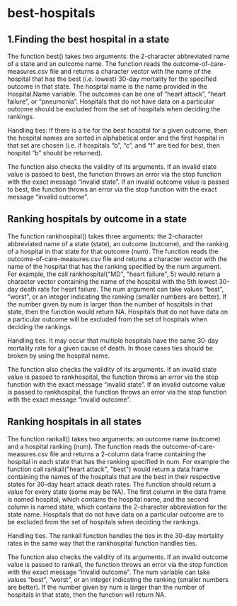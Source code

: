 # best-hospitals

## 1.Finding the best hospital in a state
The function best() takes two arguments: the 2-character abbreviated name of a state and an
outcome name.
The function reads the outcome-of-care-measures.csv file and returns a character vector
with the name of the hospital that has the best (i.e. lowest) 30-day mortality for the specified outcome
in that state. The hospital name is the name provided in the Hospital.Name variable. The outcomes can
be one of “heart attack”, “heart failure”, or “pneumonia”. Hospitals that do not have data on a particular
outcome should be excluded from the set of hospitals when deciding the rankings.

Handling ties: If there is a tie for the best hospital for a given outcome, then the hospital names are sorted in alphabetical order and
the first hospital in that set are chosen (i.e. if hospitals “b”, “c”,
and “f” are tied for best, then hospital “b” should be returned).

The function also checks the validity of its arguments. If an invalid state value is passed to best, the
function throws an error via the stop function with the exact message “invalid state”. If an invalid
outcome value is passed to best, the function throws an error via the stop function with the exact
message “invalid outcome”.

## Ranking hospitals by outcome in a state
The function rankhospital() takes three arguments: the 2-character abbreviated name of a
state (state), an outcome (outcome), and the ranking of a hospital in that state for that outcome (num).
The function reads the outcome-of-care-measures.csv file and returns a character vector with the name
of the hospital that has the ranking specified by the num argument. For example, the call
rankhospital("MD", "heart failure", 5)
would return a character vector containing the name of the hospital with the 5th lowest 30-day death rate
for heart failure. The num argument can take values “best”, “worst”, or an integer indicating the ranking
(smaller numbers are better). If the number given by num is larger than the number of hospitals in that
state, then the function would return NA. Hospitals that do not have data on a particular outcome will
be excluded from the set of hospitals when deciding the rankings.

Handling ties. It may occur that multiple hospitals have the same 30-day mortality rate for a given cause
of death. In those cases ties should be broken by using the hospital name.

The function also checks the validity of its arguments. If an invalid state value is passed to rankhospital,
the function throws an error via the stop function with the exact message “invalid state”. If an invalid
outcome value is passed to rankhospital, the function throws an error via the stop function with
the exact message “invalid outcome”.

## Ranking hospitals in all states
The function rankall() takes two arguments: an outcome name (outcome) and a hospital ranking (num). 
The function reads the outcome-of-care-measures.csv file and returns a 2-column data frame
containing the hospital in each state that has the ranking specified in num. 
For example the function call
rankall("heart attack", "best") would return a data frame containing the names of the hospitals that
are the best in their respective states for 30-day heart attack death rates. The function should return a value
for every state (some may be NA). The first column in the data frame is named hospital, which contains
the hospital name, and the second column is named state, which contains the 2-character abbreviation for
the state name. Hospitals that do not have data on a particular outcome are to be excluded from the set of
hospitals when deciding the rankings.

Handling ties. The rankall function handles the ties in the 30-day mortality rates in the same way
that the rankhospital function handles ties.

The function also checks the validity of its arguments. If an invalid outcome value is passed to rankall,
the function throws an error via the stop function with the exact message “invalid outcome”. The num
variable can take values “best”, “worst”, or an integer indicating the ranking (smaller numbers are better).
If the number given by num is larger than the number of hospitals in that state, then the function will
return NA.
